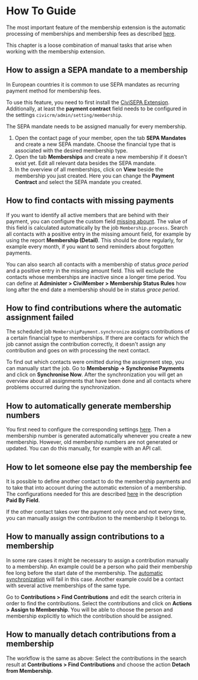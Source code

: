 # How To Guide

The most important feature of the membership extension is the automatic processing of memberships and membership fees as described [here](./automation.md).

This chapter is a loose combination of manual tasks that arise when working with the membership extension.

## How to assign a SEPA mandate to a membership

In European countries it is common to use SEPA mandates as recurring payment method for membership fees.

To use this feature, you need to first install the [CiviSEPA Extension](https://docs.civicrm.org/civisepa/en/latest/).
Additionally, at least the **payment contract** field needs to be configured in the settings `civicrm/admin/setting/membership`.

The SEPA mandate needs to be assigned manually for every membership.

1. Open the contact page of your member, open the tab **SEPA Mandates** and create a new SEPA mandate. Choose the financial type that is associated with the desired membership type.
2. Open the tab **Memberships** and create a new membership if it doesn't exist yet. Edit all relevant data besides the SEPA mandate.
3. In the overview of all memberships, click on **View** beside the membership you just created. Here you can change the **Payment Contract** and select the SEPA mandate you created.

## How to find contacts with missing payments

If you want to identify all active members that are behind with their payment, you can configure the custom field [missing abount](./configuration.md#missing-payments). The value of this field is calculated automatically by the job `Membership.process`. Search all contacts with a positive entry in the missing amount field, for example by using the report **Membership (Detail)**. This should be done regularly, for example every month, if you want to send reminders about forgotten payments.

You can also search all contacts with a membership of status _grace period_ and a positive entry in the missing amount field. This will exclude the contacts whose memberships are inactive since a longer time period. You can define at **Administer > CiviMember > Membership Status Rules** how long after the end date a membership should be in status _grace period_.

## How to find contributions where the automatic assignment failed

The scheduled job `MembershipPayment.synchronize` assigns contributions of a certain financial type to memberships. If there are contacts for which the job cannot assign the contribution correctly, it doesn't assign any contribution and goes on with processing the next contact.

To find out which contacts were omitted during the assignment step, you can manually start the job. Go to **Membership → Synchronise Payments** and click on **Synchronise Now**. After the synchronization you will get an overview about all assignments that have been done and all contacts where problems occurred during the synchronization.

## How to automatically generate membership numbers

You first need to configure the corresponding settings [here](./configuration.md#membership-number). Then a membership number is generated automatically whenever you create a new membership. However, old membership numbers are not generated or updated. You can do this manually, for example with an API call.

## How to let someone else pay the membership fee

It is possible to define another contact to do the membership payments and to take that into account during the automatic extension of a membership. The configurations needed for this are described [here](./configuration.md#general) in the description **Paid By Field**.

If the other contact takes over the payment only once and not every time, you can manually assign the contribution to the membership it belongs to.

## How to manually assign contributions to a membership

In some rare cases it might be necessary to assign a contribution manually to a membership. An example could be a person who paid their membership fee long before the start date of the membership. The [automatic synchronization](./automation.md#assign-contributions-to-memberships) will fail in this case. Another example could be a contact with several active memberships of the same type.

Go to **Contributions > Find Contributions** and edit the search criteria in order to find the contributions. Select the contributions and click on **Actions > Assign to Membership**. You will be able to choose the person and membership explicitly to which the contribution should be assigned.

## How to manually detach contributions from a membership

The workflow is the same as above: Select the contributions in the search result at **Contributions > Find Contributions** and choose the action **Detach from Membership**.
